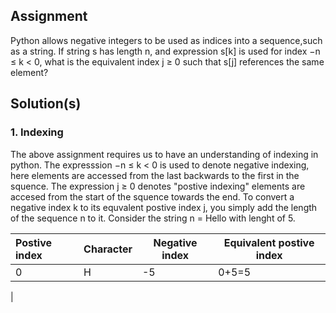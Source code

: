 ## Assignment
Python allows negative integers to be used as indices into a sequence,such as a string. If string s has length n, and expression s[k] is used for index −n ≤ k < 0, what is the equivalent index j ≥ 0 such that s[j] references the same element?

## Solution(s)
### 1. Indexing
The above assignment requires us to have an understanding of indexing in python. The expresssion −n ≤ k < 0 is used to denote negative indexing, here elements are accessed from the last backwards to the first in the squence. The expression j ≥ 0 denotes "postive indexing" elements are accesed from the start of the squence towards the end.
To convert a negative index k to its equvalent postive index j, you simply add the length of the sequence n to it.
Consider the string n = Hello with lenght of 5.

| Postive index  | Character  |Negative index |Equivalent postive index |
| :------------- | :----------| --------------| ------------------------|
| 0              | H          |-5             |0+5=5                    |
|
